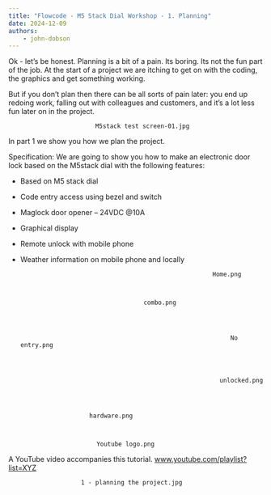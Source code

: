 ```yaml
---
title: "Flowcode - M5 Stack Dial Workshop - 1. Planning"
date: 2024-12-09
authors:
    - john-dobson
---
```


Ok - let’s be honest. Planning is a bit of a pain. Its boring. Its
not the fun part of the job. At the start of a project we are
itching to get on with the coding, the graphics and get
something working.

But if you don’t plan then there can be all sorts of pain later:
you end up redoing work, falling out with colleagues and
customers, and it’s a lot less fun later on in the project.

                            M5stack test screen-01.jpg


In part 1 we show you how we plan the project.

Specification:
We are going to show you how to make an electronic door lock
based on the M5stack dial with the following features:
- Based on M5 stack dial
- Code entry access using bezel and switch
- Maglock door opener – 24VDC @10A
- Graphical display
- Remote unlock with mobile phone
- Weather information on mobile phone and locally





                                                           Home.png



                                        combo.png




                                                                No entry.png




                                                             unlocked.png




                         hardware.png



                           Youtube logo.png




A YouTube video accompanies this tutorial.
www.youtube.com/playlist?list=XYZ




                        1 - planning the project.jpg


